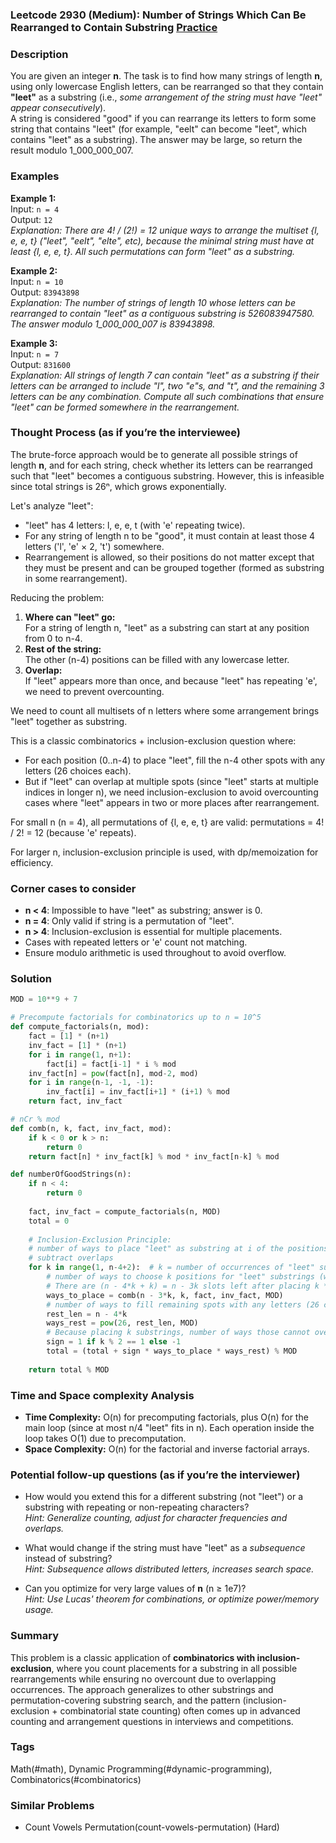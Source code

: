 ### Leetcode 2930 (Medium): Number of Strings Which Can Be Rearranged to Contain Substring [Practice](https://leetcode.com/problems/number-of-strings-which-can-be-rearranged-to-contain-substring)

### Description  
You are given an integer **n**. The task is to find how many strings of length **n**, using only lowercase English letters, can be rearranged so that they contain **"leet"** as a substring (i.e., *some arrangement of the string must have "leet" appear consecutively*).  
A string is considered "good" if you can rearrange its letters to form some string that contains "leet" (for example, "eelt" can become "leet", which contains "leet" as a substring). The answer may be large, so return the result modulo 1_000_000_007.

### Examples  

**Example 1:**  
Input: `n = 4`  
Output: `12`  
*Explanation: There are 4! / (2!) = 12 unique ways to arrange the multiset {l, e, e, t} ("leet", "eelt", "elte", etc), because the minimal string must have at least {l, e, e, t}. All such permutations can form "leet" as a substring.*

**Example 2:**  
Input: `n = 10`  
Output: `83943898`  
*Explanation: The number of strings of length 10 whose letters can be rearranged to contain "leet" as a contiguous substring is 526083947580. The answer modulo 1_000_000_007 is 83943898.*

**Example 3:**  
Input: `n = 7`  
Output: `831600`  
*Explanation: All strings of length 7 can contain "leet" as a substring if their letters can be arranged to include "l", two "e"s, and "t", and the remaining 3 letters can be any combination. Compute all such combinations that ensure "leet" can be formed somewhere in the rearrangement.*

### Thought Process (as if you’re the interviewee)  
The brute-force approach would be to generate all possible strings of length **n**, and for each string, check whether its letters can be rearranged such that "leet" becomes a contiguous substring. However, this is infeasible since total strings is 26ⁿ, which grows exponentially.

Let's analyze "leet":
- "leet" has 4 letters: l, e, e, t (with 'e' repeating twice).
- For any string of length n to be "good", it must contain at least those 4 letters ('l', 'e' × 2, 't') somewhere.
- Rearrangement is allowed, so their positions do not matter except that they must be present and can be grouped together (formed as substring in some rearrangement).

Reducing the problem:  
1. **Where can "leet" go:**  
   For a string of length n, "leet" as a substring can start at any position from 0 to n-4.
2. **Rest of the string:**  
   The other (n-4) positions can be filled with any lowercase letter.
3. **Overlap:**  
   If "leet" appears more than once, and because "leet" has repeating 'e', we need to prevent overcounting.

We need to count all multisets of n letters where some arrangement brings "leet" together as substring.

This is a classic combinatorics + inclusion-exclusion question where:
- For each position (0..n-4) to place "leet", fill the n-4 other spots with any letters (26 choices each).
- But if "leet" can overlap at multiple spots (since "leet" starts at multiple indices in longer n), we need inclusion-exclusion to avoid overcounting cases where "leet" appears in two or more places after rearrangement.

For small n (n = 4), all permutations of {l, e, e, t} are valid: permutations = 4! / 2! = 12 (because 'e' repeats).

For larger n, inclusion-exclusion principle is used, with dp/memoization for efficiency.

### Corner cases to consider  
- **n < 4**: Impossible to have "leet" as substring; answer is 0.
- **n = 4**: Only valid if string is a permutation of "leet".
- **n > 4**: Inclusion-exclusion is essential for multiple placements.
- Cases with repeated letters or 'e' count not matching.
- Ensure modulo arithmetic is used throughout to avoid overflow.

### Solution

```python
MOD = 10**9 + 7

# Precompute factorials for combinatorics up to n = 10^5
def compute_factorials(n, mod):
    fact = [1] * (n+1)
    inv_fact = [1] * (n+1)
    for i in range(1, n+1):
        fact[i] = fact[i-1] * i % mod
    inv_fact[n] = pow(fact[n], mod-2, mod)
    for i in range(n-1, -1, -1):
        inv_fact[i] = inv_fact[i+1] * (i+1) % mod
    return fact, inv_fact

# nCr % mod
def comb(n, k, fact, inv_fact, mod):
    if k < 0 or k > n:
        return 0
    return fact[n] * inv_fact[k] % mod * inv_fact[n-k] % mod

def numberOfGoodStrings(n):
    if n < 4:
        return 0
    
    fact, inv_fact = compute_factorials(n, MOD)
    total = 0
    
    # Inclusion-Exclusion Principle: 
    # number of ways to place "leet" as substring at i of the positions, 
    # subtract overlaps
    for k in range(1, n-4+2):  # k = number of occurrences of "leet" substring
        # number of ways to choose k positions for "leet" substrings (without overlap)
        # There are (n - 4*k + k) = n - 3k slots left after placing k * "leet" substrings at non-overlapping spots
        ways_to_place = comb(n - 3*k, k, fact, inv_fact, MOD)
        # number of ways to fill remaining spots with any letters (26 choices)
        rest_len = n - 4*k
        ways_rest = pow(26, rest_len, MOD)
        # Because placing k substrings, number of ways those cannot overlap: inclusion-exclusion sign
        sign = 1 if k % 2 == 1 else -1
        total = (total + sign * ways_to_place * ways_rest) % MOD
        
    return total % MOD
```

### Time and Space complexity Analysis  

- **Time Complexity:** O(n) for precomputing factorials, plus O(n) for the main loop (since at most n/4 "leet" fits in n). Each operation inside the loop takes O(1) due to precomputation.
- **Space Complexity:** O(n) for the factorial and inverse factorial arrays.

### Potential follow-up questions (as if you’re the interviewer)  

- How would you extend this for a different substring (not "leet") or a substring with repeating or non-repeating characters?  
  *Hint: Generalize counting, adjust for character frequencies and overlaps.*

- What would change if the string must have "leet" as a *subsequence* instead of substring?  
  *Hint: Subsequence allows distributed letters, increases search space.*

- Can you optimize for very large values of **n** (n ≥ 1e7)?  
  *Hint: Use Lucas' theorem for combinations, or optimize power/memory usage.*

### Summary
This problem is a classic application of **combinatorics with inclusion-exclusion**, where you count placements for a substring in all possible rearrangements while ensuring no overcount due to overlapping occurrences. The approach generalizes to other substrings and permutation-covering substring search, and the pattern (inclusion-exclusion + combinatorial state counting) often comes up in advanced counting and arrangement questions in interviews and competitions.

### Tags
Math(#math), Dynamic Programming(#dynamic-programming), Combinatorics(#combinatorics)

### Similar Problems
- Count Vowels Permutation(count-vowels-permutation) (Hard)